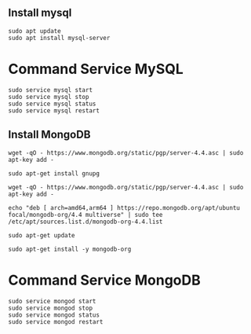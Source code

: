 ## Install mysql

```
sudo apt update
sudo apt install mysql-server
```

# Command Service MySQL

```
sudo service mysql start
sudo service mysql stop
sudo service mysql status
sudo service mysql restart
```

## Install MongoDB

```
wget -qO - https://www.mongodb.org/static/pgp/server-4.4.asc | sudo apt-key add -

sudo apt-get install gnupg

wget -qO - https://www.mongodb.org/static/pgp/server-4.4.asc | sudo apt-key add -

echo "deb [ arch=amd64,arm64 ] https://repo.mongodb.org/apt/ubuntu focal/mongodb-org/4.4 multiverse" | sudo tee /etc/apt/sources.list.d/mongodb-org-4.4.list

sudo apt-get update

sudo apt-get install -y mongodb-org
```

# Command Service MongoDB

```
sudo service mongod start
sudo service mongod stop
sudo service mongod status
sudo service mongod restart
```
